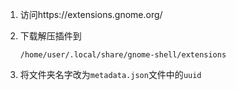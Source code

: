 1. 访问https://extensions.gnome.org/

2. 下载解压插件到

   ```shell
   /home/user/.local/share/gnome-shell/extensions
   ```

3. 将文件夹名字改为`metadata.json`文件中的`uuid`